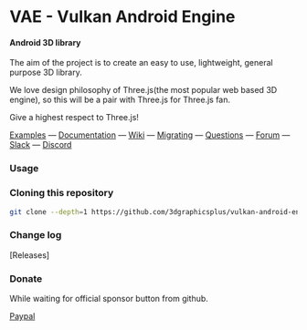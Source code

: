 VAE - Vulkan Android Engine
========
#### Android 3D library ####

The aim of the project is to create an easy to use, lightweight, general purpose 3D library.

We love design philosophy of Three.js(the most popular web based 3D engine), so this will be a pair with Three.js for Three.js fan.

Give a highest respect to Three.js!

[Examples]() &mdash;
[Documentation]() &mdash;
[Wiki]() &mdash;
[Migrating]() &mdash;
[Questions]() &mdash;
[Forum]() &mdash;
[Slack]() &mdash;
[Discord]()

### Usage ###

### Cloning this repository ###

```sh
git clone --depth=1 https://github.com/3dgraphicsplus/vulkan-android-engine.git
```

### Change log ###

[Releases]


### Donate ###
While waiting for official sponsor button from github.

[Paypal](https://paypal.me/3dgraphicsplus)
